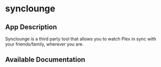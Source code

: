 # synclounge

## App Description

Synclounge is a third party tool that allows you to watch Plex in sync with your friends/family, wherever you are.

## Available Documentation

